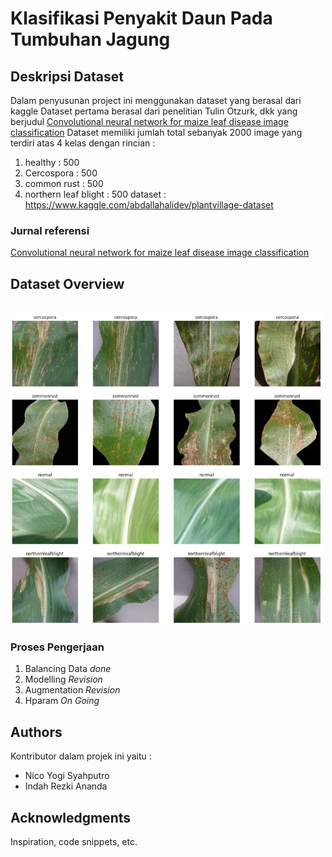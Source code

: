 # Klasifikasi Penyakit Daun Pada Tumbuhan Jagung

## Deskripsi Dataset 

Dalam penyusunan project ini menggunakan dataset yang berasal dari kaggle
Dataset pertama berasal dari penelitian Tulin Otzurk, dkk yang berjudul [Convolutional neural network for maize leaf disease image classification](http://journal.uad.ac.id/index.php/TELKOMNIKA/article/view/14840)
Dataset memiliki jumlah total sebanyak 2000 image yang terdiri atas 4 kelas dengan rincian :
1. healthy : 500
2. Cercospora : 500
3. common rust : 500
4. northern leaf blight : 500
dataset : https://www.kaggle.com/abdallahalidev/plantvillage-dataset

### Jurnal referensi 

[Convolutional neural network for maize leaf disease image classification](http://journal.uad.ac.id/index.php/TELKOMNIKA/article/view/14840)

## Dataset Overview

</br><img src="assets/dataset_overview.jpg" width="500"/>

### Proses Pengerjaan

1. Balancing Data   *done*
2. Modelling        *Revision*
3. Augmentation     *Revision*
4. Hparam           *On Going*

## Authors

Kontributor dalam projek ini yaitu :
* Nico Yogi Syahputro
* Indah Rezki Ananda

## Acknowledgments

Inspiration, code snippets, etc.

